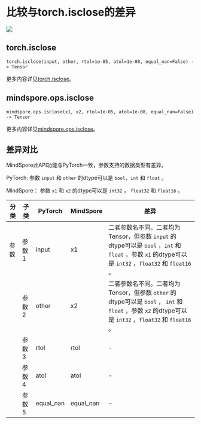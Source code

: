 # 比较与torch.isclose的差异

<a href="https://gitee.com/mindspore/docs/blob/r2.1/docs/mindspore/source_zh_cn/note/api_mapping/pytorch_diff/isclose.md" target="_blank"><img src="https://mindspore-website.obs.cn-north-4.myhuaweicloud.com/website-images/r2.1/resource/_static/logo_source.png"></a>

## torch.isclose

```text
torch.isclose(input, other, rtol=1e-05, atol=1e-08, equal_nan=False) -> Tensor
```

更多内容详见[torch.isclose](https://pytorch.org/docs/1.8.1/generated/torch.isclose.html)。

## mindspore.ops.isclose

```text
mindspore.ops.isclose(x1, x2, rtol=1e-05, atol=1e-08, equal_nan=False) -> Tensor
```

更多内容详见[mindspore.ops.isclose](https://www.mindspore.cn/docs/zh-CN/r2.1/api_python/ops/mindspore.ops.isclose.html)。

## 差异对比

MindSpore此API功能与PyTorch一致，参数支持的数据类型有差异。

PyTorch: 参数 `input` 和 `other` 的dtype可以是 ``bool``，``int`` 和 ``float`` 。

MindSpore： 参数 `x1` 和 `x2` 的dtype可以是 ``int32`` ， ``float32`` 和 ``float16`` 。

| 分类 | 子类 |PyTorch | MindSpore | 差异 |
| --- | --- | --- | --- |---|
|参数 | 参数1 | input | x1 | 二者参数名不同。二者均为Tensor，但参数 `input` 的dtype可以是 ``bool`` ，``int`` 和 ``float`` ，参数 `x1` 的dtype可以是 ``int32`` ，``float32`` 和 ``float16`` 。|
|  | 参数2 | other | x2 | 二者参数名不同。二者均为Tensor，但参数 `other` 的dtype可以是 ``bool`` ，     ``int`` 和 ``float`` ，参数 `x2` 的dtype可以是 ``int32`` ，``float32`` 和 ``float16`` 。|
|  | 参数3 | rtol | rtol | - |
|  | 参数4 | atol | atol | - |
|  | 参数5 | equal_nan | equal_nan | - |
